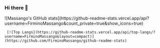 ### Hi there 👋

<!--
**FirminoMassango/FirminoMassango** is a ✨ _special_ ✨ repository because its `README.md` (this file) appears on your GitHub profile.

Here are some ideas to get you started:

- 🔭 I’m currently working on ...
- 🌱 I’m currently learning ...
- 👯 I’m looking to collaborate on ...
- 🤔 I’m looking for help with ...
- 💬 Ask me about ...
- 📫 How to reach me: ...
- 😄 Pronouns: ...
- ⚡ Fun fact: ...
-->

<div>
      ![Massango's GitHub stats](https://github-readme-stats.vercel.app/api?username=FirminoMassango&count_private=true&show_icons=true)

     [![Top Langs](https://github-readme-stats.vercel.app/api/top-langs/?username=FirminoMassango&layout=compact)](https://github.com/FirminoMassango/github-readme-stats)
</div>





<!--  ![Snake animation](https://github.com/FirminoMassango/FirminoMassango/blob/output/github-contribution-grid-snake.svg) -->
 
<!--  ![Snake animation]( https://github.com/FirminoMassango/FirminoMassango/blob/output/github-contribution-grid-snake.gif) -->
 

